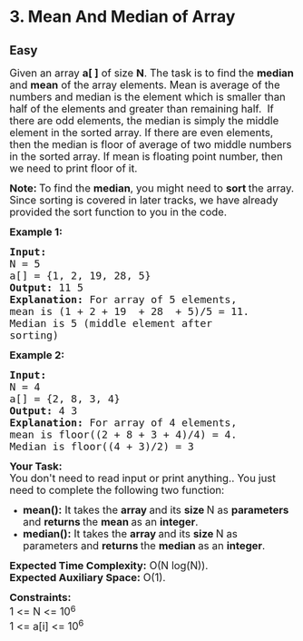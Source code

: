 # 3. Mean And Median of Array
## Easy 
<div class="problem-statement">
                <p></p><p dir="ltr"><span style="font-size:18px">Given an array <strong>a[ ]</strong> of size <strong>N</strong>. The task is to find the <strong>median</strong> and <strong>mean</strong> of the array elements. Mean is average of the numbers and median is the element which is smaller than half of the elements and greater than remaining half.&nbsp; If there are odd elements, the median is simply the middle element in the sorted array. If there are even elements, then the median is floor of average of two middle numbers in the sorted array. If mean is floating point number, then we need to print floor of it.</span></p>

<p dir="ltr"><strong><span style="font-size:18px">Note: </span></strong><span style="font-size:18px">To find the <strong>median</strong>, you might need to <strong>sort </strong>the array. Since sorting is covered in later tracks, we have already provided the sort function to you in the code.</span></p>

<p dir="ltr"><span style="font-size:18px"><strong>Example 1:</strong></span></p>

<pre><span style="font-size:18px"><strong>Input:
</strong>N = 5
a[] = {1, 2, 19, 28, 5}
<strong>Output: </strong>11 5<strong>
Explanation: </strong>For array of 5 elements,
mean is (1 + 2 + 19&nbsp; + 28&nbsp; + 5)/5 = 11.
Median is 5 (middle element after 
sorting)</span></pre>

<p dir="ltr"><span style="font-size:18px"><strong>Example 2:</strong></span></p>

<pre><span style="font-size:18px"><strong>Input:
</strong>N = 4
a[] = {2, 8, 3, 4}
<strong>Output: </strong>4 3<strong>
Explanation: </strong>For array of 4 elements,
mean is floor((2 + 8 + 3 + 4)/4) = 4.
Median is floor((4 + 3)/2) = 3</span>
</pre>

<p dir="ltr"><strong><span style="font-size:18px">Your Task:</span></strong><br>
<span style="font-size:18px">You don't need to read input or print anything.. You just need to complete the following two function:</span></p>

<ul dir="ltr">
	<li><span style="font-size:18px"><strong>mean():</strong> It takes the <strong>array </strong>and its <strong>size </strong>N as <strong>parameters </strong>and <strong>returns </strong>the <strong>mean </strong>as an <strong>integer</strong>.</span></li>
	<li><span style="font-size:18px"><strong>median():</strong> It takes the <strong>array </strong>and its <strong>size </strong>N as parameters and <strong>returns </strong>the <strong>median </strong>as an <strong>integer</strong>.</span></li>
</ul>

<p><span style="font-size:18px"><strong>Expected Time Complexity:</strong>&nbsp;O(N log(N)).<br>
<strong>Expected Auxiliary Space:</strong>&nbsp;O(1).</span></p>

<p dir="ltr"><span style="font-size:18px"><strong>Constraints:</strong><br>
1 &lt;= N &lt;= 10</span><sup style=""><span style="font-size:15px">6</span></sup><br>
<span style="font-size:18px">1 &lt;= a[i] &lt;= 10<sup style="">6</sup></span></p>
 <p></p>
            </div>